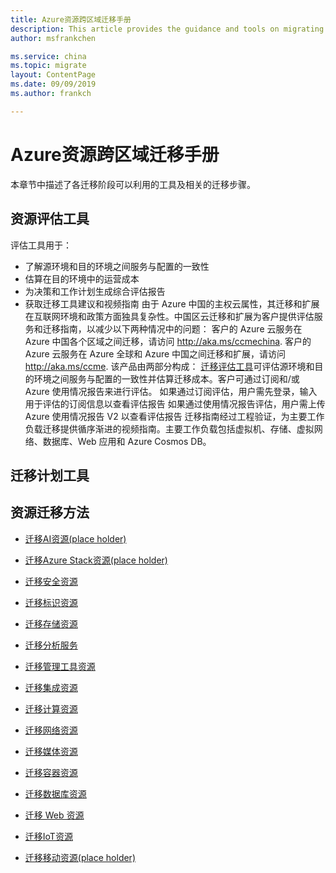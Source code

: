 ```yaml
---
title: Azure资源跨区域迁移手册
description: This article provides the guidance and tools on migrating resources between different Azure China regions.
author: msfrankchen

ms.service: china 
ms.topic: migrate
layout: ContentPage 
ms.date: 09/09/2019
ms.author: frankch

---
```


# Azure资源跨区域迁移手册

本章节中描述了各迁移阶段可以利用的工具及相关的迁移步骤。

## 资源评估工具

评估工具用于：
* 了解源环境和目的环境之间服务与配置的一致性
* 估算在目的环境中的运营成本
* 为决策和工作计划生成综合评估报告
* 获取迁移工具建议和视频指南
由于 Azure 中国的主权云属性，其迁移和扩展在互联网环境和政策方面独具复杂性。中国区云迁移和扩展为客户提供评估服务和迁移指南，以减少以下两种情况中的问题：
客户的 Azure 云服务在 Azure 中国各个区域之间迁移，请访问 http://aka.ms/ccmechina.
客户的 Azure 云服务在 Azure 全球和 Azure 中国之间迁移和扩展，请访问 http://aka.ms/ccme.
该产品由两部分构成：
[迁移评估工具](https://github.com/Azure/ccme/tree/prerelease)可评估源环境和目的环境之间服务与配置的一致性并估算迁移成本。客户可通过订阅和/或 Azure 使用情况报告来进行评估。
如果通过订阅评估，用户需先登录，输入用于评估的订阅信息以查看评估报告
如果通过使用情况报告评估，用户需上传 Azure 使用情况报告 V2 以查看评估报告
迁移指南经过工程验证，为主要工作负载迁移提供循序渐进的视频指南。主要工作负载包括虚拟机、存储、虚拟网络、数据库、Web 应用和 Azure Cosmos DB。



## 迁移计划工具

## 资源迁移方法

* [迁移AI资源(place holder)](./china-migration-guidance-ai.md)

* [迁移Azure Stack资源(place holder)](./china-migration-guidance-azure-stack.md)

* [迁移安全资源](./china-migration-guidance-security.md)

* [迁移标识资源](./china-migration-guidance-identity.md)

* [迁移存储资源](./china-migration-guidance-storage.md)

* [迁移分析服务](./china-migration-guidance-analytics.md)

* [迁移管理工具资源](./china-migration-guidance-management-tools.md)

* [迁移集成资源](./china-migration-guidance-integration.md)

* [迁移计算资源](./china-migration-guidance-compute.md)
  
* [迁移网络资源](./china-migration-guidance-networking.md)

* [迁移媒体资源](./china-migration-guidance-media.md)

* [迁移容器资源](./china-migration-guidance-containers.md)

* [迁移数据库资源](./china-migration-guidance-databases.md)

* [迁移 Web 资源](./china-migration-guidance-web.md)

* [迁移IoT资源](./china-migration-guidance-iot.md)

* [迁移移动资源(place holder)](./china-migration-guidance-mobile.md)





